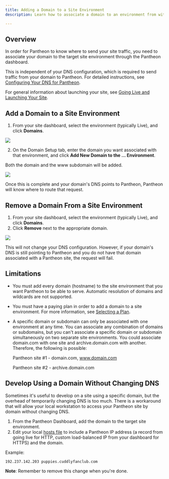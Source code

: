 ```yaml
---
title: Adding a Domain to a Site Environment
description: Learn how to associate a domain to an environment from within the Pantheon dashboard.

---
```


## Overview
In order for Pantheon to know where to send your site traffic, you need to associate your domain to the target site environment through the Pantheon dashboard.

This is independent of your DNS configuration, which is required to send traffic from your domain to Pantheon. For detailed instructions, see [Configuring Your DNS for Pantheon](/articles/sites/domains/dns-records-for-directing-your-domain-to-your-pantheon-site/).

For general information about launching your site, see [Going Live and Launching Your Site](/articles/drupal/going-live-and-launching-your-site/).

## Add a Domain to a Site Environment

1. From your site dashboard, select the environment (typically Live), and click **Domains**.  


 ![](https://pantheon-systems.desk.com/customer/portal/attachments/198280)  



2. On the Domain Setup tab, enter the domain you want associated with that environment, and click **Add New Domain to the ... Environment**.  



Both the domain and the www subdomain will be added.  


 ![](https://pantheon-systems.desk.com/customer/portal/attachments/198281)  



Once this is complete and your domain's DNS points to Pantheon, Pantheon will know where to route that request.

## Remove a Domain From a Site Environment

1. From your site dashboard, select the environment (typically Live), and click **Domains**.
2. Click **Remove** next to the appropriate domain.  


 ![](https://pantheon-systems.desk.com/customer/portal/attachments/198283)  



This will not change your DNS configuration. However, if your domain's DNS is still pointing to Pantheon and you do not have that domain associated with a Pantheon site, the request will fail.

## Limitations

* You must add every domain (hostname) to the site environment that you want Pantheon to be able to serve. Automatic resolution of domains and wildcards are not supported.

* You must have a paying plan in order to add a domain to a site environment. For more information, see [Selecting a Plan](/articles/sites/settings/selecting-a-plan/).

* A specific domain or subdomain can only be associated with one environment at any time. You can associate any combination of domains or subdomains, but you can't associate a specific domain or subdomain simultaneously on two separate site environments. You could associate domain.com with one site and archive.domain.com with another. Therefore, the following is possible:

  Pantheon site #1 - domain.com, www.domain.com

  Pantheon site #2 - archive.domain.com

## Develop Using a Domain Without Changing DNS

Sometimes it's useful to develop on a site using a specific domain, but the overhead of temporarily changing DNS is too much. There is a workaround that will allow your local workstation to access your Pantheon site by domain without changing DNS.

1. From the Pantheon Dashboard, add the domain to the target site environment.
2. Edit your local [hosts file](http://en.wikipedia.org/wiki/Hosts_(file)#Location_in_the_file_system) to include a Pantheon IP address (a record from going live for HTTP, custom load-balanced IP from your dashboard for HTTPS) and the domain.

Example:

    192.237.142.203 puppies.cuddlyfanclub.com

**Note**: Remember to remove this change when you're done.
